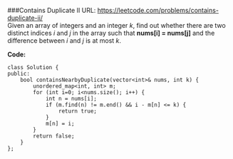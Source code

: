 ###Contains Duplicate II
URL: https://leetcode.com/problems/contains-duplicate-ii/</br>
Given an array of integers and an integer _k_, find out whether there are two distinct indices _i_ and _j_ in the array such that __nums[i] = nums[j]__ and the difference between _i_ and _j_ is at most _k_.

__Code:__

	class Solution {
	public:
	    bool containsNearbyDuplicate(vector<int>& nums, int k) {
	        unordered_map<int, int> m;
	        for (int i=0; i<nums.size(); i++) {
	            int n = nums[i];
	            if (m.find(n) != m.end() && i - m[n] <= k) {
	                return true;
	            }
	            m[n] = i;
	        }
	        return false;
	    }
	};